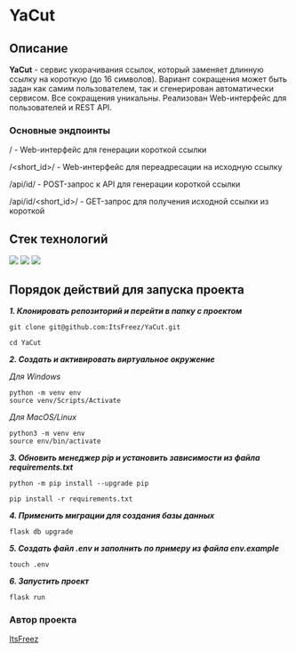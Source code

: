 # YaCut

## Описание
**YaCut** - cервис укорачивания ссылок, который заменяет длинную ссылку на короткую (до 16 символов).
Вариант сокращения может быть задан как самим пользователем, так и сгенерирован автоматически сервисом.
Все сокращения уникальны. Реализован Web-интерфейс для пользователей и REST API.

### Основные эндпоинты
/ - Web-интерфейс для генерации короткой ссылки

/<short_id>/ - Web-интерфейс для переадресации на исходную ссылку

/api/id/ - POST-запрос к API для генерации короткой ссылки

/api/id/<short_id>/ - GET-запрос для получения исходной ссылки из короткой


## Стек технологий

![](https://img.shields.io/badge/Python-3.9-black?style=flat&logo=python) 
![](https://img.shields.io/badge/Flask-2.0.2-black?style=flat&logo=flask)
![](https://img.shields.io/badge/SQLAlchemy-1.4.29-black?style=flat&logo=sqlalchemy)

## Порядок действий для запуска проекта

***1. Клонировать репозиторий и перейти в папку c проектом***

```shell
git clone git@github.com:ItsFreez/YaCut.git
```

```shell
cd YaCut
```

***2. Cоздать и активировать виртуальное окружение***

*Для Windows*
```shell
python -m venv env
source venv/Scripts/Activate
```
*Для MacOS/Linux*
```shell
python3 -m venv env
source env/bin/activate
```

***3. Обновить менеджер pip и установить зависимости из файла requirements.txt***

```shell
python -m pip install --upgrade pip
```

```shell
pip install -r requirements.txt
```

***4. Применить миграции для создания базы данных***

```shell
flask db upgrade
```

***5. Создать файл .env и заполнить по примеру из файла env.example***

```shell
touch .env
```

***6. Запустить проект***
```shell
flask run
```

### Автор проекта

[ItsFreez](https://github.com/ItsFreez)
